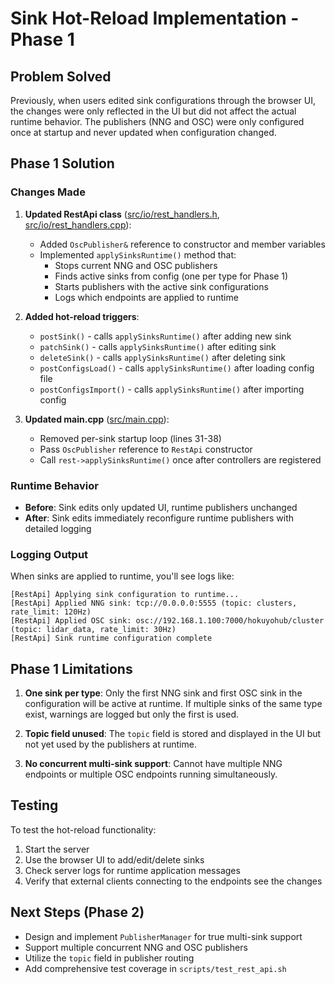 # Sink Hot-Reload Implementation - Phase 1

## Problem Solved

Previously, when users edited sink configurations through the browser UI, the changes were only reflected in the UI but did not affect the actual runtime behavior. The publishers (NNG and OSC) were only configured once at startup and never updated when configuration changed.

## Phase 1 Solution

### Changes Made

1. **Updated RestApi class** ([src/io/rest_handlers.h](src/io/rest_handlers.h), [src/io/rest_handlers.cpp](src/io/rest_handlers.cpp)):
   - Added `OscPublisher&` reference to constructor and member variables
   - Implemented `applySinksRuntime()` method that:
     - Stops current NNG and OSC publishers
     - Finds active sinks from config (one per type for Phase 1)
     - Starts publishers with the active sink configurations
     - Logs which endpoints are applied to runtime

2. **Added hot-reload triggers**:
   - `postSink()` - calls `applySinksRuntime()` after adding new sink
   - `patchSink()` - calls `applySinksRuntime()` after editing sink
   - `deleteSink()` - calls `applySinksRuntime()` after deleting sink
   - `postConfigsLoad()` - calls `applySinksRuntime()` after loading config file
   - `postConfigsImport()` - calls `applySinksRuntime()` after importing config

3. **Updated main.cpp** ([src/main.cpp](src/main.cpp)):
   - Removed per-sink startup loop (lines 31-38)
   - Pass `OscPublisher` reference to `RestApi` constructor
   - Call `rest->applySinksRuntime()` once after controllers are registered

### Runtime Behavior

- **Before**: Sink edits only updated UI, runtime publishers unchanged
- **After**: Sink edits immediately reconfigure runtime publishers with detailed logging

### Logging Output

When sinks are applied to runtime, you'll see logs like:
```
[RestApi] Applying sink configuration to runtime...
[RestApi] Applied NNG sink: tcp://0.0.0.0:5555 (topic: clusters, rate_limit: 120Hz)
[RestApi] Applied OSC sink: osc://192.168.1.100:7000/hokuyohub/cluster (topic: lidar_data, rate_limit: 30Hz)
[RestApi] Sink runtime configuration complete
```

## Phase 1 Limitations

1. **One sink per type**: Only the first NNG sink and first OSC sink in the configuration will be active at runtime. If multiple sinks of the same type exist, warnings are logged but only the first is used.

2. **Topic field unused**: The `topic` field is stored and displayed in the UI but not yet used by the publishers at runtime.

3. **No concurrent multi-sink support**: Cannot have multiple NNG endpoints or multiple OSC endpoints running simultaneously.

## Testing

To test the hot-reload functionality:

1. Start the server
2. Use the browser UI to add/edit/delete sinks
3. Check server logs for runtime application messages
4. Verify that external clients connecting to the endpoints see the changes

## Next Steps (Phase 2)

- Design and implement `PublisherManager` for true multi-sink support
- Support multiple concurrent NNG and OSC publishers
- Utilize the `topic` field in publisher routing
- Add comprehensive test coverage in `scripts/test_rest_api.sh`